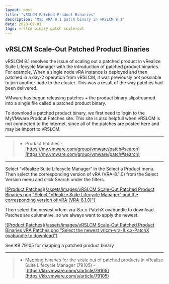 ```yaml
---
layout: post
title: "vRSLCM Patched Product Binaries"
description: "Map vRA 8.1 patch binary in vRSLCM 8.1"
date: 2020-09-01
tags: vrslcm binary patch scale-out
---
```

## vRSLCM Scale-Out Patched Product Binaries

vRSLCM 8.1 resolves the issue of scaling out a patched product in vRealize Suite Lifecycle Manager with the introduction of patched product binaries. For example, When a single node vRA instance is deployed and then patched in a day-2 operation from vRSLCM, it was previously not possiable to join another node to the cluster. This was a result of the way patches had been delivered.

VMware has begun releasing patches + the product binary slipstreamed into a single file called a patched product binary.

To download a patched product binary, we first need to login to the MyVMware Prodcut Patches site. This site is also helpfull when vRSLCM is not connected to the internet, since all of the patches are posted here and may be import to vRSLCM.

---

> * Product Patches - [https://my.vmware.com/group/vmware/patch#search](https://my.vmware.com/group/vmware/patch#search)

---

Select "vRealize Suite Lifecycle Manager" in the Select a Product menu. Then select the corresponding version of vRA (VRA-8.1.0) from the Select Version menu and click Search under the filters.

[![Product Patches](/assets/images/vRSLCM Scale-Out Patched Product Binaries.png "Select "vRealize Suite Lifecycle Manager" and the corresponding version of vRA (VRA-8.1.0)")](https://my.vmware.com/group/vmware/patch#search)

Then select the newest vrlcm-vra-8.x.x-PatchX ovabundle to download. Patches are culumative, so we always want to apply the newest.

[![Product Patches](/assets/images/vRSLCM Scale-Out Patched Product Binaries vRA Patches.png "Select the newest vrlcm-vra-8.x.x-PatchX ovabundle to download")](https://my.vmware.com/group/vmware/patch#search)

See KB 79105 for mapping a patched product binary

---

> * Mapping binaries for the scale out of patched products in vRealize Suite Lifecycle Manager (79105) - [https://kb.vmware.com/s/article/79105](https://kb.vmware.com/s/article/79105)
